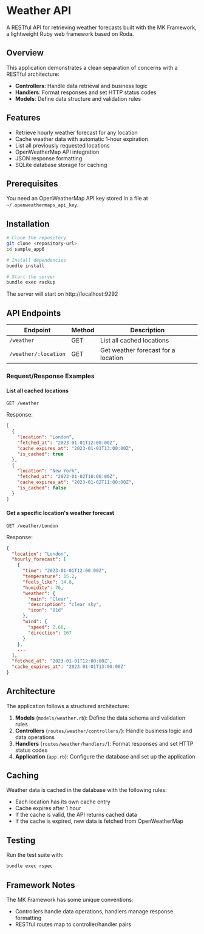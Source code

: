 # Weather API

A RESTful API for retrieving weather forecasts built with the MK Framework, a lightweight Ruby web framework based on Roda.

## Overview

This application demonstrates a clean separation of concerns with a RESTful architecture:

- **Controllers**: Handle data retrieval and business logic
- **Handlers**: Format responses and set HTTP status codes
- **Models**: Define data structure and validation rules

## Features

- Retrieve hourly weather forecast for any location
- Cache weather data with automatic 1-hour expiration
- List all previously requested locations
- OpenWeatherMap API integration
- JSON response formatting
- SQLite database storage for caching

## Prerequisites

You need an OpenWeatherMap API key stored in a file at `~/.openweathermaps_api_key`.

## Installation

```bash
# Clone the repository
git clone <repository-url>
cd sample_app6

# Install dependencies
bundle install

# Start the server
bundle exec rackup
```

The server will start on http://localhost:9292

## API Endpoints

| Endpoint | Method | Description |
|----------|--------|-------------|
| `/weather` | GET | List all cached locations |
| `/weather/:location` | GET | Get weather forecast for a location |

### Request/Response Examples

#### List all cached locations

```
GET /weather
```

Response:
```json
[
  {
    "location": "London",
    "fetched_at": "2023-01-01T12:00:00Z",
    "cache_expires_at": "2023-01-01T13:00:00Z",
    "is_cached": true
  },
  {
    "location": "New York",
    "fetched_at": "2023-01-02T10:00:00Z",
    "cache_expires_at": "2023-01-02T11:00:00Z",
    "is_cached": false
  }
]
```

#### Get a specific location's weather forecast

```
GET /weather/London
```

Response:
```json
{
  "location": "London",
  "hourly_forecast": [
    {
      "time": "2023-01-01T12:00:00Z",
      "temperature": 15.2,
      "feels_like": 14.8,
      "humidity": 76,
      "weather": {
        "main": "Clear",
        "description": "clear sky",
        "icon": "01d"
      },
      "wind": {
        "speed": 2.68,
        "direction": 167
      }
    },
    ...
  ],
  "fetched_at": "2023-01-01T12:00:00Z",
  "cache_expires_at": "2023-01-01T13:00:00Z"
}
```

## Architecture

The application follows a structured architecture:

1. **Models** (`models/weather.rb`): Define the data schema and validation rules
2. **Controllers** (`routes/weather/controllers/`): Handle business logic and data operations
3. **Handlers** (`routes/weather/handlers/`): Format responses and set HTTP status codes
4. **Application** (`app.rb`): Configure the database and set up the application

## Caching

Weather data is cached in the database with the following rules:
- Each location has its own cache entry
- Cache expires after 1 hour
- If the cache is valid, the API returns cached data
- If the cache is expired, new data is fetched from OpenWeatherMap

## Testing

Run the test suite with:

```bash
bundle exec rspec
```

## Framework Notes

The MK Framework has some unique conventions:

- Controllers handle data operations, handlers manage response formatting
- RESTful routes map to controller/handler pairs